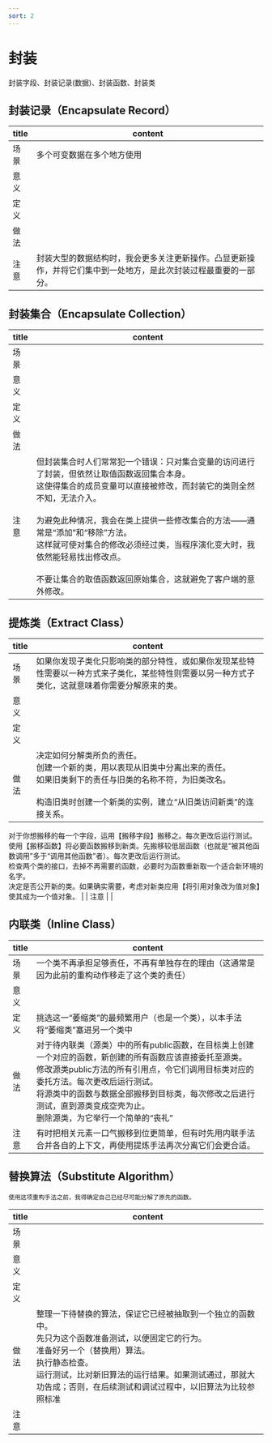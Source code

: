 ```yaml
---
sort: 2
---
```


# 封装

封装字段、封装记录(数据)、封装函数、封装类

## 封装记录（Encapsulate Record）

| title | content |
| ---- | ---- |
| 场景 | 多个可变数据在多个地方使用 |
| 意义 |  |
| 定义 |  |
| 做法 |  |
| 注意 | 封装大型的数据结构时，我会更多关注更新操作。凸显更新操作，并将它们集中到一处地方，是此次封装过程最重要的一部分。 |


## 封装集合（Encapsulate Collection）

| title | content |
| ---- | ---- |
| 场景 |  |
| 意义 |  |
| 定义 |  |
| 做法 |  |
| 注意 | 但封装集合时人们常常犯一个错误：只对集合变量的访问进行了封装，但依然让取值函数返回集合本身。<br>这使得集合的成员变量可以直接被修改，而封装它的类则全然不知，无法介入。<br><br>为避免此种情况，我会在类上提供一些修改集合的方法——通常是“添加”和“移除”方法。<br>这样就可使对集合的修改必须经过类，当程序演化变大时，我依然能轻易找出修改点。<br><br>不要让集合的取值函数返回原始集合，这就避免了客户端的意外修改。 |




## 提炼类（Extract Class）

| title | content |
| ---- | ---- |
| 场景 | 如果你发现子类化只影响类的部分特性，或如果你发现某些特性需要以一种方式来子类化，某些特性则需要以另一种方式子类化，这就意味着你需要分解原来的类。 |
| 意义 |  |
| 定义 |  |
| 做法 | 决定如何分解类所负的责任。<br>创建一个新的类，用以表现从旧类中分离出来的责任。<br>如果旧类剩下的责任与旧类的名称不符，为旧类改名。<br><br>构造旧类时创建一个新类的实例，建立“从旧类访问新类”的连接关系。<br>
对于你想搬移的每一个字段，运用【搬移字段】搬移之。每次更改后运行测试。<br>
使用【搬移函数】将必要函数搬移到新类。先搬移较低层函数（也就是“被其他函数调用”多于“调用其他函数”者）。每次更改后运行测试。<br>
检查两个类的接口，去掉不再需要的函数，必要时为函数重新取一个适合新环境的名字。<br>
决定是否公开新的类。如果确实需要，考虑对新类应用【将引用对象改为值对象】使其成为一个值对象。 |
| 注意 |  |

## 内联类（Inline Class）

| title | content |
| ---- | ---- |
| 场景 | 一个类不再承担足够责任，不再有单独存在的理由（这通常是因为此前的重构动作移走了这个类的责任） |
| 意义 |  |
| 定义 | 挑选这一“萎缩类”的最频繁用户（也是一个类），以本手法将“萎缩类”塞进另一个类中 |
| 做法 | 对于待内联类（源类）中的所有public函数，在目标类上创建一个对应的函数，新创建的所有函数应该直接委托至源类。<br>修改源类public方法的所有引用点，令它们调用目标类对应的委托方法。每次更改后运行测试。<br>将源类中的函数与数据全部搬移到目标类，每次修改之后进行测试，直到源类变成空壳为止。<br>删除源类，为它举行一个简单的“丧礼” |
| 注意 | 有时把相关元素一口气搬移到位更简单，但有时先用内联手法合并各自的上下文，再使用提炼手法再次分离它们会更合适。 |




## 替换算法（Substitute Algorithm）

```tip
使用这项重构手法之前，我得确定自己已经尽可能分解了原先的函数。
```

| title | content |
| ---- | ---- |
| 场景 |  |
| 意义 |  |
| 定义 |  |
| 做法 | 整理一下待替换的算法，保证它已经被抽取到一个独立的函数中。<br>先只为这个函数准备测试，以便固定它的行为。<br>准备好另一个（替换用）算法。<br>执行静态检查。<br>运行测试，比对新旧算法的运行结果。如果测试通过，那就大功告成；否则，在后续测试和调试过程中，以旧算法为比较参照标准 |
| 注意 |  |

